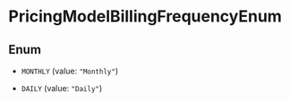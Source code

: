 

# PricingModelBillingFrequencyEnum

## Enum


* `MONTHLY` (value: `"Monthly"`)

* `DAILY` (value: `"Daily"`)



